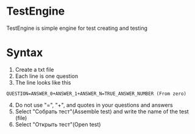 # TestEngine
TestEngine is simple engine for test creating and testing

# Syntax

1. Create a txt file
2. Each line is one question
3. The line looks like this
```
QUESTION=ANSWER_0+ANSWER_1+ANSWER_N=TRUE_ANSWER_NUMBER (From zero)
```      
4. Do not use "=", "+", and quotes in your questions and answers
5. Select "Собрать тест"(Assemble test) and write the name of the test (file)
6. Select "Открыть тест"(Open test)
